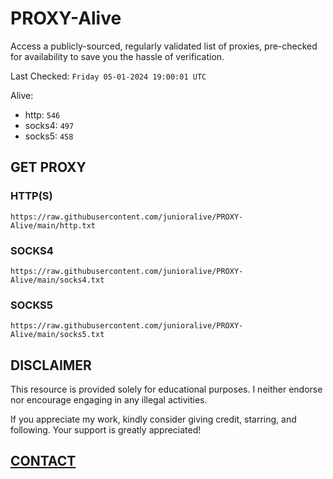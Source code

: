 # PROXY-Alive

Access a publicly-sourced, regularly validated list of proxies, pre-checked for availability to save you the hassle of verification.

Last Checked: `Friday 05-01-2024 19:00:01 UTC`

Alive:
- http: `546`
- socks4: `497`
- socks5: `458`

## GET PROXY

### HTTP(S)

```https://raw.githubusercontent.com/junioralive/PROXY-Alive/main/http.txt```

### SOCKS4

```https://raw.githubusercontent.com/junioralive/PROXY-Alive/main/socks4.txt```

### SOCKS5

```https://raw.githubusercontent.com/junioralive/PROXY-Alive/main/socks5.txt```

## DISCLAIMER

This resource is provided solely for educational purposes. I neither endorse nor encourage engaging in any illegal activities.

If you appreciate my work, kindly consider giving credit, starring, and following. Your support is greatly appreciated! 

## [CONTACT](https://t.me/TheJuniorAlive)
